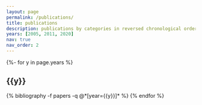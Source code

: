 ```yaml
---
layout: page
permalink: /publications/
title: publications
description: publications by categories in reversed chronological order. generated by jekyll-scholar.
years: [2005, 2011, 2020]
nav: true
nav_order: 2
---
```

<!-- _pages/publications.md -->
<div class="publications">

{%- for y in page.years %}
  <h2 class="year">{{y}}</h2>
  {% bibliography -f papers -q @*[year={{y}}]* %}
{% endfor %}

</div>
